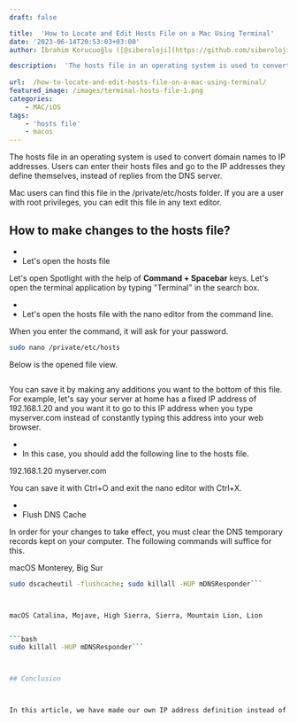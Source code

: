 ```yaml
---
draft: false

title:  'How to Locate and Edit Hosts File on a Mac Using Terminal'
date: '2023-06-14T20:53:03+03:00'
author: İbrahim Korucuoğlu ([@siberoloji](https://github.com/siberoloji))

description:  'The hosts file in an operating system is used to convert domain names to IP addresses. Users can enter their hosts files and go to the IP addresses they define themselves, instead of replies from the DNS server.' 
 
url:  /how-to-locate-and-edit-hosts-file-on-a-mac-using-terminal/
featured_image: /images/terminal-hosts-file-1.png
categories:
    - MAC/iOS
tags:
    - 'hosts file'
    - macos
---
```



The hosts file in an operating system is used to convert domain names to IP addresses. Users can enter their hosts files and go to the IP addresses they define themselves, instead of replies from the DNS server.



Mac users can find this file in the /private/etc/hosts folder. If you are a user with root privileges, you can edit this file in any text editor.



## How to make changes to the hosts file?


* 
* Let's open the hosts file




Let's open Spotlight with the help of **Command + Spacebar** keys. Let's open the terminal application by typing "Terminal" in the search box.


* 
* Let's open the hosts file with the nano editor from the command line.




When you enter the command, it will ask for your password.


```bash
sudo nano /private/etc/hosts
```



Below is the opened file view.


<!-- wp:image {"id":406,"sizeSlug":"full","linkDestination":"none"} -->
<figure class="wp-block-image size-full"><img src="https://www.siberoloji.com/wp-content/uploads/2023/06/terminal-hosts-file-1.png" alt="" class="wp-image-406" /></figure>
<!-- /wp:image -->


You can save it by making any additions you want to the bottom of this file. For example, let's say your server at home has a fixed IP address of 192.168.1.20 and you want it to go to this IP address when you type myserver.com instead of constantly typing this address into your web browser.


* 
* In this case, you should add the following line to the hosts file.




192.168.1.20 myserver.com



You can save it with Ctrl+O and exit the nano editor with Ctrl+X.


* 
* Flush DNS Cache




In order for your changes to take effect, you must clear the DNS temporary records kept on your computer. The following commands will suffice for this.



macOS Monterey, Big Sur


```bash
sudo dscacheutil -flushcache; sudo killall -HUP mDNSResponder```



macOS Catalina, Mojave, High Sierra, Sierra, Mountain Lion, Lion


```bash
sudo killall -HUP mDNSResponder```



## Conclusion



In this article, we have made our own IP address definition instead of the results from the DNS server by editing the hosts file. In this way, we explained that even if we do not have a public IP address, we can use our own home server in our system by entering the hostname instead of the IP address.
